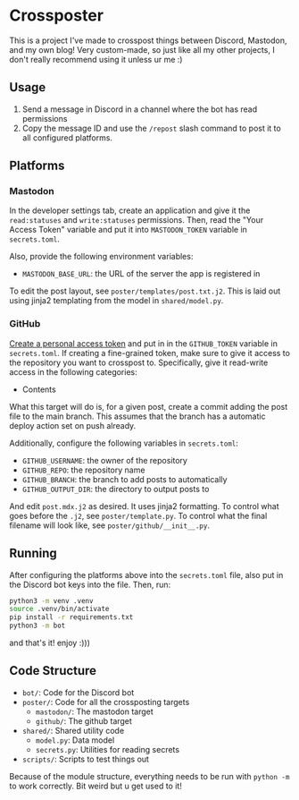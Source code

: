 # Crossposter

This is a project I've made to crosspost things between Discord, Mastodon, and
my own blog! Very custom-made, so just like all my other projects, I don't
really recommend using it unless ur me :)

## Usage

1. Send a message in Discord in a channel where the bot has read permissions
2. Copy the message ID and use the `/repost` slash command to post it to all
   configured platforms.

## Platforms

### Mastodon

In the developer settings tab, create an application and give it the
`read:statuses` and `write:statuses` permissions. Then, read the "Your Access
Token" variable and put it into `MASTODON_TOKEN` variable in `secrets.toml`.

Also, provide the following environment variables:
* `MASTODON_BASE_URL`: the URL of the server the app is registered in

To edit the post layout, see `poster/templates/post.txt.j2`. This is laid out
using jinja2 templating from the model in `shared/model.py`.

### GitHub

[Create a personal access token](https://docs.github.com/en/authentication/keeping-your-account-and-data-secure/managing-your-personal-access-tokens)
and put in in the `GITHUB_TOKEN` variable in `secrets.toml`. If creating a
fine-grained token, make sure to give it access to the repository you want to
crosspost to. Specifically, give it read-write access in the following
categories:
* Contents

What this target will do is, for a given post, create a commit adding the post
file to the main branch. This assumes that the branch has a automatic deploy
action set on push already.

Additionally, configure the following variables in `secrets.toml`:
* `GITHUB_USERNAME`: the owner of the repository
* `GITHUB_REPO`: the repository name
* `GITHUB_BRANCH`: the branch to add posts to automatically
* `GITHUB_OUTPUT_DIR`: the directory to output posts to

And edit `post.mdx.j2` as desired. It uses jinja2 formatting. To
control what goes before the `.j2`, see `poster/template.py`. To control
what the final filename will look like, see `poster/github/__init__.py`.

## Running

After configuring the platforms above into the `secrets.toml` file, also put in
the Discord bot keys into the file. Then, run:

```zsh
python3 -m venv .venv
source .venv/bin/activate
pip install -r requirements.txt
python3 -m bot
```

and that's it! enjoy :)))

## Code Structure

* `bot/`: Code for the Discord bot
* `poster/`: Code for all the crossposting targets
    * `mastodon/`: The mastodon target
    * `github/`: The github target
* `shared/`: Shared utility code
    * `model.py`: Data model
    * `secrets.py`: Utilities for reading secrets
* `scripts/`: Scripts to test things out

Because of the module structure, everything needs to be run with `python -m` to
work correctly. Bit weird but u get used to it!

